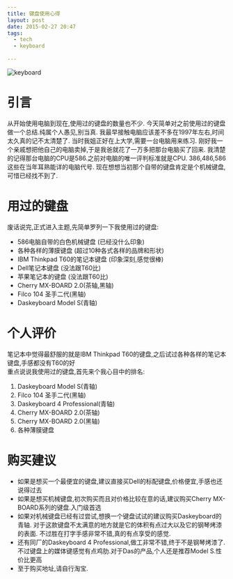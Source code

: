 ```yaml
---
title: 键盘使用心得
layout: post
date: 2015-02-27 20:47
tags:
  - tech
  - keyboard
  
---
```


![keyboard](http://chengchao.name/resource-container/image/keyboard.png)

# 引言 #

从开始使用电脑到现在,使用过的键盘的数量也不少.  今天简单对之前使用过的键盘做一个总结.纯属个人愚见,别当真.  我最早接触电脑应该差不多在1997年左右,时间太久真的记不太清楚了.  当时我姐正好在上大学,需要一台电脑用来练习.  刚好我一个亲戚想把他自己的电脑卖掉,于是我爸就花了一万多把那台电脑买了回来.  我清楚的记得那台电脑的CPU是586.之前对电脑的唯一评判标准就是CPU.  386,486,586这些在当年耳熟能详的电脑代号. 现在想想当初那个自带的键盘肯定是个机械键盘,可惜已经找不到了. 



# 用过的键盘 #
废话说完,正式进入主题,先简单罗列一下我使用过的键盘:

- 586电脑自带的白色机械键盘 (已经没什么印象)
- 各种各样的薄膜键盘 (超过10种各式各样的品牌和形状)
- IBM Thinkpad T60的笔记本键盘 (印象深刻,感觉很棒)
- Dell笔记本键盘 (没法跟T60比)
- 苹果笔记本的键盘 (没法跟T60比)
- Cherry MX-BOARD 2.0(茶轴,黑轴)
- Filco 104 圣手二代(黑轴)
- Daskeyboard Model S(青轴)



# 个人评价 #
笔记本中觉得最舒服的就是IBM Thinkpad T60的键盘,之后试过各种各样的笔记本键盘,手感都没有T60的好  
重点说说我使用过的键盘,首先来个我心目中的排名:

1. Daskeyboard Model S(青轴)
2. Filco 104 圣手二代(黑轴)
3. Daskeyboard 4 Professional(青轴)
4. Cherry MX-BOARD 2.0(茶轴)
5. Cherry MX-BOARD 2.0(黑轴)
6. 各种薄膜键盘



#  购买建议 #
- 如果是想买一个最便宜的键盘,建议直接买Dell的标配键盘,价格便宜,手感也还说得过去 
- 如果是想买机械键盘,初次购买而且对价格比较在意的话,建议购买Cherry MX-BOARD系列的键盘.入门级首选    
- 如果对机械键盘已经有过尝试,想换一个键盘试试的建议购买Daskeyboard的青轴.  对于这款键盘不太满意的地方就是它的体积有点过大以及它的钢琴烤漆的表面.  不过胜在打字手感非常不错,真的有点享受的感觉.  
- 还有同厂的Daskeyboard 4 Professional,做工非常不错,终于不是钢琴烤漆了.不过键盘上的媒体键感觉有点鸡肋.对于Das的产品,个人还是推荐Model S.性价比更高
- 至于购买地址,请自行淘宝.
